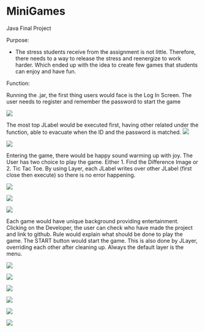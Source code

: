 # MiniGames
Java Final Project

Purpose:

-   The stress students receive from the assignment is not little. Therefore, there needs to a way to release the stress and reenergize to work harder. Which ended up with the idea to create few games that students can enjoy and have fun. 

Function:

Running the .jar, the first thing users would face is the Log In Screen. The user needs to register and remember the password to start the game

![](https://lh4.googleusercontent.com/F1erKhPVVbW2bEPbyRabxvS92zJLXy5Ym81-lH5FOWUAeoN8IRvN6BPDPD27uZ4l_extFj7vBcP4sr1cFWzJsmX0vS1rsEbl3b7KdTcYMFJ8CfQ5qdNXAYv-8ARJXmn6ERCpQnH-OCZOHTFoHQ)

The most top JLabel would be executed first, having other related under the function, able to evacuate when the ID and the password is matched. ![](https://lh3.googleusercontent.com/Ad6fGtKCJmaitnicG1z00D6V5VKihZ1czOnPRHUEfIJyFt6-9WeCPlknyMDp-UV5TDT49lEYM8oRtKlH1LDwc3YyfHQtxG2afFyXmrnTji7_N_whtuWUcSAgZyhF96GywqXRK36GmN0Tzk5Q_A)

![](https://lh6.googleusercontent.com/8dktRJL9bgE7E05jH3TuwzoDGhU4ozK8LskZWyZ9Lm0jUS-wy4okzLKmPbTjbPNBfEW6NH3YvU6UMXtklXcRvD2zOapNcOO7QCkTNxX89Gxi_yJe4VrCMVh3uVzjtVUNsaclvgC_qlknEmHvag)

Entering the game, there would be happy sound warming up with joy. The User has two choice to play the game. Either 1. Find the Difference Image or 2. Tic Tac Toe. By using Layer, each JLabel writes over other JLabel (first close then execute) so there is no error happening.

![](https://lh4.googleusercontent.com/lGiIlaFmCfoOLkt77Q_0bKCdM5Gi0VzLAYkcNZfOY0goGfFoaMwxhQKzlgSQUSvFnv9z4mdigCaTaCmi9vuG5AEtgvXOs1m1BqKMs-VSGrlBLKhy72U4DGs8_TTijyjwZSj_4mrJf5Gsn8NpZg)

![](https://lh5.googleusercontent.com/XtljA6yucDAXjcCqHXK9jpnwilXm3nqQT5z8p2llhtQGk5cfC3KhWaYL3S0lqYNEiT3v6xzqdYZkrAUjNdyA_b3oCHPEMyHetfVGBY3_VNUIOHqqZIqfH8JEMhgX6zGRHBp9BPmL7ZqxGwlDoQ)

![](https://lh3.googleusercontent.com/ebfUwUf5POPUNMIhuDiPxUyfGQnfbqp1TsnAVBaMMMLq7gGu69-e2GlynbST2ed3U_V_2HfShwbhcKerpPhmIBbxKxacO8H2-qWh9KhB7vm1yt8XYPNkZ1wyTNOBKcxP_NR1YZy-816I1jvCpQ)

Each game would have unique background providing entertainment. Clicking on the Developer, the user can check who have made the project and link to github. Rule would explain what should be done to play the game. The START button would start the game. This is also done by JLayer, overriding each other after cleaning up. Always the default layer is the menu.

![](https://lh5.googleusercontent.com/0rza_qxoVg8Toy0NCi8cPSDBC1T9UtiwgvlGk2gAOcPnGhig5e0GOWEH_9msWBSvzjiVc9VyifZs9Bzrbbg41S9dLnCO2PEwKoKtVN9fHqE39JKFeG3GBklMdeijUK8ePEN0uc2xWWLeAdZ_uA)

![](https://lh5.googleusercontent.com/QECo_-7T1eYyoZE1LTm6ZRpQgOK2oZCRS3pe7LbkN5rP0g0gykfgzFW6Bj1q-EhhI2R3dOpTE0prlqGOyg_Fq8zMiqNAErLPKHNwxiqNPWHV-KX6jGK94Kv5x4YKitZM3j7x670cKtbzGWAxfw)

![](https://lh6.googleusercontent.com/M87a4bywjNucjageGIBL0tvjxmVPO4Ktmyrh8Q3preFhvVba7_9FXMonQ1sNN3FrlyNwSPwhnq7OM9X9dtXBTZh3RbZ360NOc4IcRg0Kty5B_zx1ELPTm1ewKOtUz2eDN_z6KbVruuQ6hWC8Mw)

![](https://lh6.googleusercontent.com/ricIcleSU7G7QWf3xHrOc0tm8BedHjyHC0Stw4bgwY_-Y4N_dASmCUflb5CBOOcklmV5LKEFTPnheAOhYVcDmZOMxx3J_RVpziujYEKrTx2d3nNzArkYTy4EtR6xR0vvIAOnJbBW2JY50bCTnw)

![](https://lh5.googleusercontent.com/7v2q1sx2Mg57iOKbbDuVOCOenjs4zTvogvHxIwO3dVEwJx10i5SM4IaK1TlqKVkjXihHPtRZONs0rWiYBCckvJiowsHbsg80Q65WF8FKMbectJ0jvc7HX1VQCGwno1Gbzvj1lVhGAwHUqmeH6g)

![](https://lh5.googleusercontent.com/bKMqhF3R2rJcrSnGPU4aBgmctEb5iHa_EyHuO_ldNBJIIhQkLJNm93ewZ4Tl70MBe4vPY_ADpLGddTuHoAyqSUgHpVkCMjq0obmGICy_ovyX2bpb_ACRfMA3T9neCes2tFsKcl3KygMaNxKBkA)
